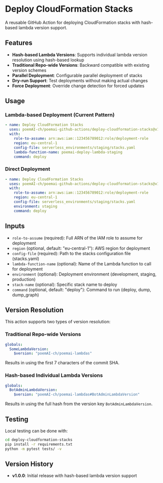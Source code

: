 # Deploy CloudFormation Stacks

A reusable GitHub Action for deploying CloudFormation stacks with hash-based lambda version support.

## Features

- **Hash-based Lambda Versions**: Supports individual lambda version resolution using hash-based lookup
- **Traditional Repo-wide Versions**: Backward compatible with existing version schemes
- **Parallel Deployment**: Configurable parallel deployment of stacks
- **Dry-run Support**: Test deployments without making actual changes
- **Force Deployment**: Override change detection for forced updates

## Usage

### Lambda-based Deployment (Current Pattern)
```yaml
- name: Deploy CloudFormation Stacks
  uses: poemAI-ch/poemai-github-actions/deploy-cloudformation-stacks@v1
  with:
    role-to-assume: arn:aws:iam::123456789012:role/deployment-role
    region: eu-central-1
    config-file: serverless_environments/staging/stacks.yaml
    lambda-function-name: poemai-deploy-lambda-staging
    command: deploy
```

### Direct Deployment
```yaml
- name: Deploy CloudFormation Stacks
  uses: poemAI-ch/poemai-github-actions/deploy-cloudformation-stacks@v1
  with:
    role-to-assume: arn:aws:iam::123456789012:role/deployment-role
    region: eu-central-1
    config-file: serverless_environments/staging/stacks.yaml
    environment: staging
    command: deploy
```

## Inputs

- `role-to-assume` (required): Full ARN of the IAM role to assume for deployment
- `region` (optional, default: "eu-central-1"): AWS region for deployment
- `config-file` (required): Path to the stacks configuration file (stacks.yaml)
- `lambda-function-name` (optional): Name of the Lambda function to call for deployment
- `environment` (optional): Deployment environment (development, staging, production)
- `stack-name` (optional): Specific stack name to deploy
- `command` (optional, default: "deploy"): Command to run (deploy, dump, dump_graph)

## Version Resolution

This action supports two types of version resolution:

### Traditional Repo-wide Versions
```yaml
globals:
  SomeLambdaVersion:
    $version: "poemAI-ch/poemai-lambdas"
```
Results in using the first 7 characters of the commit SHA.

### Hash-based Individual Lambda Versions
```yaml
globals:
  BotAdminLambdaVersion:
    $version: "poemAI-ch/poemai-lambdas#BotAdminLambdaVersion"
```
Results in using the full hash from the version key `BotAdminLambdaVersion`.

## Testing

Local testing can be done with:

```bash
cd deploy-cloudformation-stacks
pip install -r requirements.txt
python -m pytest tests/ -v
```

## Version History

- **v1.0.0**: Initial release with hash-based lambda version support
